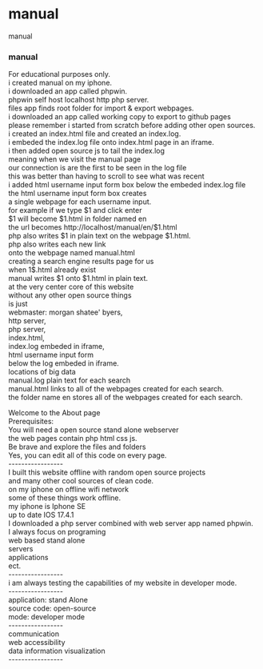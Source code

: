 # manual
manual

<H3>manual</H3>
For educational purposes only.<br>
i created manual on my iphone.<br>
i downloaded an app called phpwin.<br>
phpwin self host localhost http php server.<br>
files app finds root folder for import & export webpages.<br>
i downloaded an app called working copy to export to github pages<br>
please remember i started from scratch before adding other open sources.<br>
i created an index.html file and created an index.log.<br>
i embeded the index.log file onto index.html page in an iframe.<br>
i then added open source js to tail the index.log<br>
meaning when we visit the manual page<br>
our connection is are the first to be seen in the log file<br>
this was better than having to scroll to see what was recent<br>
i added html username input form box below the embeded index.log file<br>
the html username input form box creates<br> 
a single webpage for each username input.<br>
for example if we type $1 and click enter<br> 
$1 will become $1.html in folder named en<br>
the url becomes http://localhost/manual/en/$1.html<br>
php also writes $1 in plain text on the webpage $1.html.<br>
php also writes each new link<br>
onto the webpage named manual.html<br>
creating a search engine results page for us<br>
when 1$.html already exist<br>
manual writes $1 onto $1.html in plain text.<br>
at the very center core of this website<br>
without any other open source things<br>
is just<br>
webmaster: morgan shatee' byers,<br>
http server,<br>
php server,<br>
index.html,<br>
index.log embeded in iframe,<br>
html username input form<br>
below the log embeded in iframe.<br>
locations of big data<br>
manual.log plain text for each search<br>
manual.html links to all of the webpages created for each search.<br> 
the folder name en stores all of the webpages created for each search.<br>

Welcome to the About page<br>
Prerequisites:<br>
You will need a open source stand alone webserver<br> 
the web pages contain php html css js.<br>
Be brave and explore the files and folders<br>
Yes, you can edit all of this code on every page.<br>
-----------------<br>
I built this website offline with random open source projects<br>
and many other cool sources of clean code.<br>
on my iphone on offline wifi network<br>
some of these things work offline.<br>
my iphone is Iphone SE<br>
up to date IOS 17.4.1<br>
I downloaded a php server combined with web server app named phpwin.<br>
I always focus on programing <br>
web based stand alone <br>
servers<br>
applications<br>
ect.<br>
-----------------<br>
i am always testing the capabilities of my website in developer mode.<br>
-----------------<br>
application: stand Alone <br>
source code: open-source<br>
mode:        developer mode <br>
-----------------<br>
communication<br>
web accessibility<br>
data information visualization<br>
-----------------<br>
